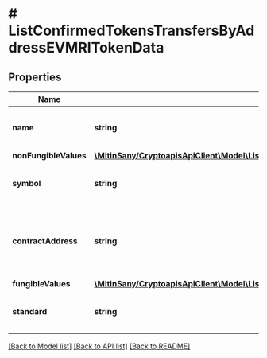 # # ListConfirmedTokensTransfersByAddressEVMRITokenData

## Properties

Name | Type | Description | Notes
------------ | ------------- | ------------- | -------------
**name** | **string** | String representation of the token name |
**nonFungibleValues** | [**\MitinSany/CryptoapisApiClient\Model\ListConfirmedTokensTransfersByAddressEVMRITokenDataNonFungibleValues**](ListConfirmedTokensTransfersByAddressEVMRITokenDataNonFungibleValues.md) |  | [optional]
**symbol** | **string** | String representation of the token symbol |
**contractAddress** | **string** | String representation of contract address of the token that was transfered |
**fungibleValues** | [**\MitinSany/CryptoapisApiClient\Model\ListConfirmedTokensTransfersByAddressEVMRITokenDataFungibleValues**](ListConfirmedTokensTransfersByAddressEVMRITokenDataFungibleValues.md) |  |
**standard** | **string** | String representation of the token type |

[[Back to Model list]](../../README.md#models) [[Back to API list]](../../README.md#endpoints) [[Back to README]](../../README.md)
